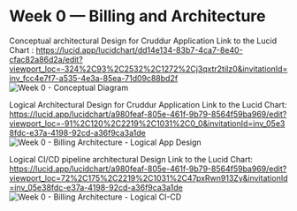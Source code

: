 # Week 0 — Billing and Architecture

Conceptual architectural Design for Cruddur Application
Link to the Lucid Chart : https://lucid.app/lucidchart/dd14e134-83b7-4ca7-8e40-cfac82a86d2a/edit?viewport_loc=-324%2C93%2C2532%2C1272%2Cj3qxtr2tiIz0&invitationId=inv_fcc4e7f7-a535-4e3a-85ea-71d09c88bd2f
![Week 0 - Conceptual Diagram](https://user-images.githubusercontent.com/60808086/219034429-0d46bcf8-5512-4773-a2fd-9ce83d746dab.jpeg)

Logical Architectural Design for Cruddur Application
Link to the Lucid Chart: https://lucid.app/lucidchart/a980feaf-805e-461f-9b79-8564f59ba969/edit?viewport_loc=-91%2C120%2C2219%2C1031%2C0_0&invitationId=inv_05e38fdc-e37a-4198-92cd-a36f9ca3a1de
![Week 0 - Billing   Architecture - Logical App Design](https://user-images.githubusercontent.com/60808086/219035595-1e389852-4d9a-46aa-a225-09607c17319c.jpeg)

Logical CI/CD pipeline architectural Design 
Link to the Lucid Chart: https://lucid.app/lucidchart/a980feaf-805e-461f-9b79-8564f59ba969/edit?viewport_loc=72%2C175%2C2219%2C1031%2C47pxRwn913Zy&invitationId=inv_05e38fdc-e37a-4198-92cd-a36f9ca3a1de
![Week 0 - Billing   Architecture - Logical CI-CD ](https://user-images.githubusercontent.com/60808086/219036383-4964c884-d2da-4b05-be55-2af433fdf85f.jpeg)
